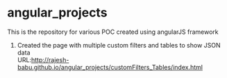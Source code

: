 # angular_projects
This is the repository for various POC created using angularJS framework  


1. Created the page with multiple custom filters and tables to show JSON data<br>
   URL:http://rajesh-babu.github.io/angular_projects/customFilters_Tables/index.html
